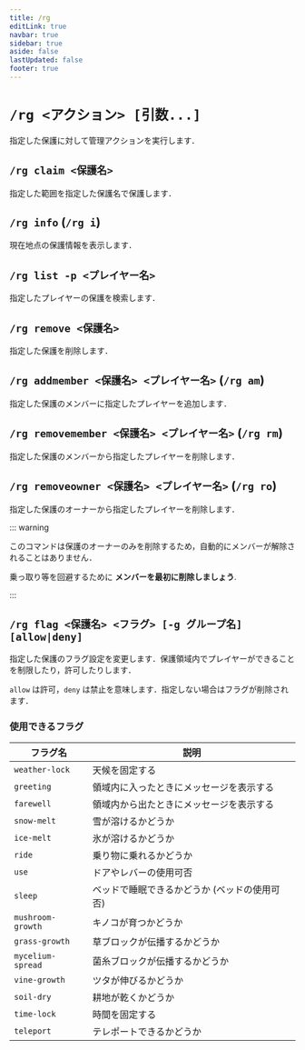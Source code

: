 ```yaml
---
title: /rg
editLink: true
navbar: true
sidebar: true
aside: false
lastUpdated: false
footer: true
---
```


# `/rg <アクション> [引数...]` <Badge type="info" text="WorldGuard" />

指定した保護に対して管理アクションを実行します．

## `/rg claim <保護名>`

指定した範囲を指定した保護名で保護します．

## `/rg info` (`/rg i`)

現在地点の保護情報を表示します．

## `/rg list -p <プレイヤー名>`

指定したプレイヤーの保護を検索します．

## `/rg remove <保護名>`

指定した保護を削除します．

## `/rg addmember <保護名> <プレイヤー名>` (`/rg am`)

指定した保護のメンバーに指定したプレイヤーを追加します．

## `/rg removemember <保護名> <プレイヤー名>` (`/rg rm`)

指定した保護のメンバーから指定したプレイヤーを削除します．

## `/rg removeowner <保護名> <プレイヤー名>` (`/rg ro`)

指定した保護のオーナーから指定したプレイヤーを削除します．

::: warning

このコマンドは保護のオーナーのみを削除するため，自動的にメンバーが解除されることはありません．

乗っ取り等を回避するために **メンバーを最初に削除しましょう**.

:::


## `/rg flag <保護名> <フラグ> [-g グループ名] [allow|deny]`

指定した保護のフラグ設定を変更します．保護領域内でプレイヤーができることを制限したり，許可したりします．

`allow` は許可，`deny` は禁止を意味します．指定しない場合はフラグが削除されます．

### 使用できるフラグ

| フラグ名 | 説明 |
| ---- | ---- |
| `weather-lock` | 天候を固定する |
| `greeting` | 領域内に入ったときにメッセージを表示する |
| `farewell` | 領域内から出たときにメッセージを表示する |
| `snow-melt` | 雪が溶けるかどうか |
| `ice-melt` | 氷が溶けるかどうか |
| `ride` | 乗り物に乗れるかどうか |
| `use` | ドアやレバーの使用可否 |
| `sleep` | ベッドで睡眠できるかどうか (ベッドの使用可否) |
| `mushroom-growth` | キノコが育つかどうか |
| `grass-growth` | 草ブロックが伝播するかどうか |
| `mycelium-spread` | 菌糸ブロックが伝播するかどうか |
| `vine-growth` | ツタが伸びるかどうか |
| `soil-dry` | 耕地が乾くかどうか |
| `time-lock` | 時間を固定する |
| `teleport` | テレポートできるかどうか |
